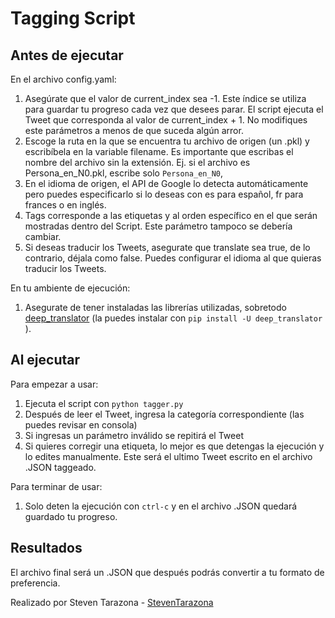# Tagging Script


## Antes de ejecutar

En el archivo config.yaml:
1. Asegúrate que el valor de current_index sea -1. Este índice se utiliza para guardar tu progreso cada vez que desees parar. El script ejecuta el Tweet que corresponda al valor de current_index + 1. No modifiques este parámetros a menos de que suceda algún arror. 
2. Escoge la ruta en la que se encuentra tu archivo de origen (un .pkl) y escribíbela en la variable filename. Es importante que escribas el nombre del archivo sin la extensión. Ej. si el archivo es Persona_en_N0.pkl, escribe solo ```Persona_en_N0```,
3. En el idioma de origen, el API de Google lo detecta automáticamente pero puedes especificarlo si lo deseas con es para español, fr para frances o en inglés.
4. Tags corresponde a las etiquetas y al orden específico en el que serán mostradas dentro del Script. Este parámetro tampoco se debería cambiar.
5. Si deseas traducir los Tweets, asegurate que translate sea true, de lo contrario, déjala como false. Puedes configurar el idioma al que quieras traducir los Tweets.


En tu ambiente de ejecución:
1. Asegurate de tener instaladas las librerías utilizadas, sobretodo [deep_translator](https://pypi.org/project/deep-translator/) (la puedes instalar con ```pip install -U deep_translator``` ).

## Al ejecutar


Para empezar a usar:
1. Ejecuta el script con ``` python tagger.py ```
2. Después de leer el Tweet, ingresa la categoría correspondiente (las puedes revisar en consola)
3. Si ingresas un parámetro inválido se repitirá el Tweet
4. Si quieres corregir una etiqueta, lo mejor es que detengas la ejecución y lo edites manualmente. Este será el ultimo Tweet escrito en el archivo .JSON taggeado. 

Para terminar de usar:
1. Solo deten la ejecución con ```ctrl-c``` y en el archivo .JSON quedará guardado tu progreso.


## Resultados

El archivo final será un .JSON que después podrás convertir a tu formato de preferencia. 


Realizado por Steven Tarazona - [StevenTarazona](https://github.com/StevenTarazona)
